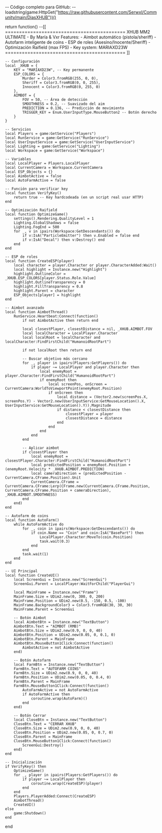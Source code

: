 -- Código completo para GitHub:
-- loadstring(game:HttpGet("https://raw.githubusercontent.com/Serwxl/Community/main/DiasXHUB"))()

return function()
    --[[
    ===========================================
    XHUB MM2 ULTIMATE - By María & Vxr
    Features:
    - Aimbot automático (pistola/sheriff)
    - Autofarm inteligente de coins
    - ESP de roles (Asesino/Inocente/Sheriff)
    - Optimización Raifield (max FPS)
    - Key system: MARIAXD23W
    ===========================================
    ]]

    -- Configuración
    local _XHUB = {
        KEY = "MARIAXD23W", -- Key permanente
        ESP_COLORS = {
            Murder = Color3.fromRGB(255, 0, 0),
            Sheriff = Color3.fromRGB(0, 0, 255),
            Innocent = Color3.fromRGB(0, 255, 0)
        },
        AIMBOT = {
            FOV = 50, -- Área de detección
            SMOOTHNESS = 0.2, -- Suavizado del aim
            PREDICTION = 0.136, -- Predicción de movimiento
            TRIGGER_KEY = Enum.UserInputType.MouseButton2 -- Botón derecho
        }
    }

    -- Servicios
    local Players = game:GetService("Players")
    local RunService = game:GetService("RunService")
    local UserInputService = game:GetService("UserInputService")
    local Lighting = game:GetService("Lighting")
    local Workspace = game:GetService("Workspace")

    -- Variables
    local LocalPlayer = Players.LocalPlayer
    local CurrentCamera = Workspace.CurrentCamera
    local ESP_Objects = {}
    local AimbotActive = false
    local AutoFarmActive = false

    -- Función para verificar key
    local function VerifyKey()
        return true -- Key hardcodeada (en un script real usar HTTP)
    end

    -- Optimización Raifield
    local function OptimizeGame()
        settings().Rendering.QualityLevel = 1
        Lighting.GlobalShadows = false
        Lighting.FogEnd = 500
        for _, v in ipairs(Workspace:GetDescendants()) do
            if v:IsA("ParticleEmitter") then v.Enabled = false end
            if v:IsA("Decal") then v:Destroy() end
        end
    end

    -- ESP de roles
    local function CreateESP(player)
        local character = player.Character or player.CharacterAdded:Wait()
        local highlight = Instance.new("Highlight")
        highlight.OutlineColor = _XHUB.ESP_COLORS[player.Status.Role.Value]
        highlight.OutlineTransparency = 0
        highlight.FillTransparency = 0.8
        highlight.Parent = character
        ESP_Objects[player] = highlight
    end

    -- Aimbot avanzado
    local function AimbotThread()
        RunService.Heartbeat:Connect(function()
            if not AimbotActive then return end
            
            local closestPlayer, closestDistance = nil, _XHUB.AIMBOT.FOV
            local localCharacter = LocalPlayer.Character
            local localRoot = localCharacter and localCharacter:FindFirstChild("HumanoidRootPart")
            
            if not localRoot then return end

            -- Buscar objetivo más cercano
            for _, player in ipairs(Players:GetPlayers()) do
                if player ~= LocalPlayer and player.Character then
                    local enemyRoot = player.Character:FindFirstChild("HumanoidRootPart")
                    if enemyRoot then
                        local screenPos, onScreen = CurrentCamera:WorldToViewportPoint(enemyRoot.Position)
                        if onScreen then
                            local distance = (Vector2.new(screenPos.X, screenPos.Y) - Vector2.new(UserInputService:GetMouseLocation().X, UserInputService:GetMouseLocation().Y)).Magnitude
                            if distance < closestDistance then
                                closestPlayer = player
                                closestDistance = distance
                            end
                        end
                    end
                end
            end

            -- Aplicar aimbot
            if closestPlayer then
                local enemyRoot = closestPlayer.Character:FindFirstChild("HumanoidRootPart")
                local predictedPosition = enemyRoot.Position + (enemyRoot.Velocity * _XHUB.AIMBOT.PREDICTION)
                local cameraDirection = (predictedPosition - CurrentCamera.CFrame.Position).Unit
                CurrentCamera.CFrame = CurrentCamera.CFrame:Lerp(CFrame.new(CurrentCamera.CFrame.Position, CurrentCamera.CFrame.Position + cameraDirection), _XHUB.AIMBOT.SMOOTHNESS)
            end
        end)
    end

    -- Autofarm de coins
    local function AutoFarm()
        while AutoFarmActive do
            for _, coin in ipairs(Workspace:GetDescendants()) do
                if coin.Name == "Coin" and coin:IsA("BasePart") then
                    LocalPlayer.Character:MoveTo(coin.Position)
                    task.wait(0.3)
                end
            end
            task.wait(1)
        end
    end

    -- UI Principal
    local function CreateUI()
        local ScreenGui = Instance.new("ScreenGui")
        ScreenGui.Parent = LocalPlayer:WaitForChild("PlayerGui")

        local MainFrame = Instance.new("Frame")
        MainFrame.Size = UDim2.new(0, 300, 0, 200)
        MainFrame.Position = UDim2.new(0.5, -150, 0.5, -100)
        MainFrame.BackgroundColor3 = Color3.fromRGB(30, 30, 30)
        MainFrame.Parent = ScreenGui

        -- Botón Aimbot
        local AimbotBtn = Instance.new("TextButton")
        AimbotBtn.Text = "AIMBOT (RMB)"
        AimbotBtn.Size = UDim2.new(0.9, 0, 0, 40)
        AimbotBtn.Position = UDim2.new(0.05, 0, 0.1, 0)
        AimbotBtn.Parent = MainFrame
        AimbotBtn.MouseButton1Click:Connect(function()
            AimbotActive = not AimbotActive
        end)

        -- Botón Autofarm
        local FarmBtn = Instance.new("TextButton")
        FarmBtn.Text = "AUTOFARM COINS"
        FarmBtn.Size = UDim2.new(0.9, 0, 0, 40)
        FarmBtn.Position = UDim2.new(0.05, 0, 0.4, 0)
        FarmBtn.Parent = MainFrame
        FarmBtn.MouseButton1Click:Connect(function()
            AutoFarmActive = not AutoFarmActive
            if AutoFarmActive then
                coroutine.wrap(AutoFarm)()
            end
        end)

        -- Botón Cerrar
        local CloseBtn = Instance.new("TextButton")
        CloseBtn.Text = "CERRAR XHUB"
        CloseBtn.Size = UDim2.new(0.9, 0, 0, 40)
        CloseBtn.Position = UDim2.new(0.05, 0, 0.7, 0)
        CloseBtn.Parent = MainFrame
        CloseBtn.MouseButton1Click:Connect(function()
            ScreenGui:Destroy()
        end)
    end

    -- Inicialización
    if VerifyKey() then
        OptimizeGame()
        for _, player in ipairs(Players:GetPlayers()) do
            if player ~= LocalPlayer then
                coroutine.wrap(CreateESP)(player)
            end
        end
        Players.PlayerAdded:Connect(CreateESP)
        AimbotThread()
        CreateUI()
    else
        game:Shutdown()
    end
end
